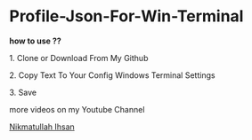 # Profile-Json-For-Win-Terminal

<b>how to use ??</b>
<p>1. Clone or Download From My Github</p>
<p>2. Copy Text To Your Config Windows Terminal Settings</p>
<p>3. Save </p>

more videos on my Youtube Channel
<p><a href="https://www.youtube.com/channel/UCbavE9rLqV83ZcMHlDo97pg?view_as=subscriber">Nikmatullah Ihsan</p>

